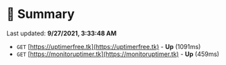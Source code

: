 # 📖 Summary
Last updated: **9/27/2021, 3:33:48 AM**

- `GET` [https://uptimerfree.tk](https://uptimerfree.tk) - **Up** (1091ms)
- `GET` [https://monitoruptimer.tk](https://monitoruptimer.tk) - **Up** (459ms)
